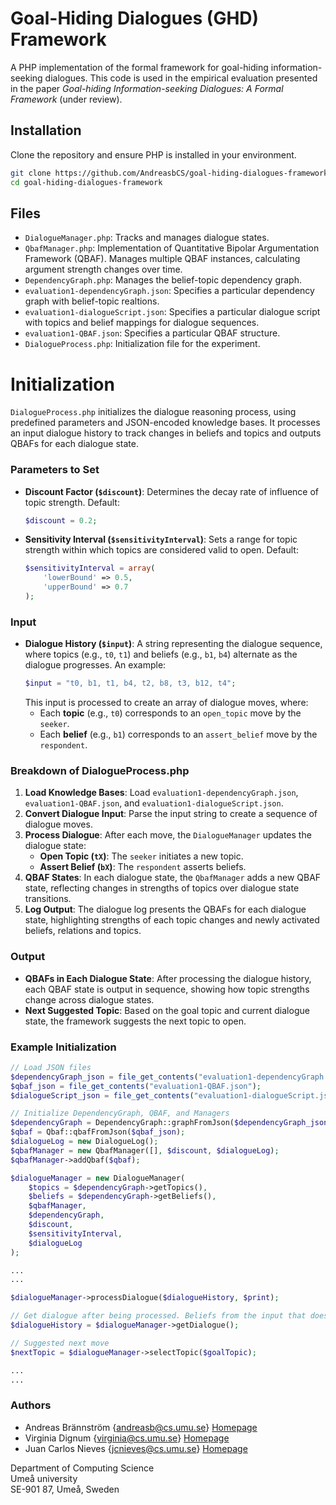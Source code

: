 # Goal-Hiding Dialogues (GHD) Framework

A PHP implementation of the formal framework for goal-hiding information-seeking dialogues. This code is used in the empirical evaluation presented in the paper *Goal-hiding Information-seeking Dialogues: A Formal Framework* (under review).

## Installation
Clone the repository and ensure PHP is installed in your environment.

```bash
git clone https://github.com/AndreasbCS/goal-hiding-dialogues-framework.git
cd goal-hiding-dialogues-framework
```

## Files

- `DialogueManager.php`: Tracks and manages dialogue states.
- `QbafManager.php`: Implementation of Quantitative Bipolar Argumentation Framework (QBAF). Manages multiple QBAF instances, calculating argument strength changes over time.
- `DependencyGraph.php`: Manages the belief-topic dependency graph.
- `evaluation1-dependencyGraph.json`: Specifies a particular dependency graph with belief-topic realtions.
- `evaluation1-dialogueScript.json`: Specifies a particular dialogue script with topics and belief mappings for dialogue sequences.
- `evaluation1-QBAF.json`: Specifies a particular QBAF structure.
- `DialogueProcess.php`: Initialization file for the experiment.

# Initialization 

`DialogueProcess.php` initializes the dialogue reasoning process, using predefined parameters and JSON-encoded knowledge bases. It processes an input dialogue history to track changes in beliefs and topics and outputs QBAFs for each dialogue state.

### Parameters to Set

- **Discount Factor (`$discount`)**: Determines the decay rate of influence of topic strength. Default:
  ```php
  $discount = 0.2;
  ```
- **Sensitivity Interval (`$sensitivityInterval`)**: Sets a range for topic strength within which topics are considered valid to open. Default:
  ```php
  $sensitivityInterval = array(
      'lowerBound' => 0.5, 
      'upperBound' => 0.7
  );
  ```

### Input

- **Dialogue History (`$input`)**: A string representing the dialogue sequence, where topics (e.g., `t0`, `t1`) and beliefs (e.g., `b1`, `b4`) alternate as the dialogue progresses. An example:
  ```php
  $input = "t0, b1, t1, b4, t2, b8, t3, b12, t4";
  ```
  This input is processed to create an array of dialogue moves, where:
    - Each **topic** (e.g., `t0`) corresponds to an `open_topic` move by the `seeker`.
    - Each **belief** (e.g., `b1`) corresponds to an `assert_belief` move by the `respondent`.

### Breakdown of DialogueProcess.php

1. **Load Knowledge Bases**: Load `evaluation1-dependencyGraph.json`, `evaluation1-QBAF.json`, and `evaluation1-dialogueScript.json`.
2. **Convert Dialogue Input**: Parse the input string to create a sequence of dialogue moves.
3. **Process Dialogue**: After each move, the `DialogueManager` updates the dialogue state:
   - **Open Topic (`tX`)**: The `seeker` initiates a new topic.
   - **Assert Belief (`bX`)**: The `respondent` asserts beliefs.
4. **QBAF States**: In each dialogue state, the `QbafManager` adds a new QBAF state, reflecting changes in strengths of topics over dialogue state transitions.
5. **Log Output**: The dialogue log presents the QBAFs for each dialogue state, highlighting strengths of each topic changes and newly activated beliefs, relations and topics.

### Output

- **QBAFs in Each Dialogue State**: After processing the dialogue history, each QBAF state is output in sequence, showing how topic strengths change across dialogue states.
- **Next Suggested Topic**: Based on the goal topic and current dialogue state, the framework suggests the next topic to open.

### Example Initialization

```php
// Load JSON files
$dependencyGraph_json = file_get_contents("evaluation1-dependencyGraph.json");
$qbaf_json = file_get_contents("evaluation1-QBAF.json");
$dialogueScript_json = file_get_contents("evaluation1-dialogueScript.json");

// Initialize DependencyGraph, QBAF, and Managers
$dependencyGraph = DependencyGraph::graphFromJson($dependencyGraph_json);
$qbaf = Qbaf::qbafFromJson($qbaf_json);
$dialogueLog = new DialogueLog();
$qbafManager = new QbafManager([], $discount, $dialogueLog);
$qbafManager->addQbaf($qbaf);

$dialogueManager = new DialogueManager(
    $topics = $dependencyGraph->getTopics(),
    $beliefs = $dependencyGraph->getBeliefs(),
    $qbafManager,
    $dependencyGraph,
    $discount,
    $sensitivityInterval,
    $dialogueLog
);

...
...

$dialogueManager->processDialogue($dialogueHistory, $print);

// Get dialogue after being processed. Beliefs from the input that does not belong to the knowledge base will be removed.
$dialogueHistory = $dialogueManager->getDialogue();

// Suggested next move
$nextTopic = $dialogueManager->selectTopic($goalTopic);

...
...

```

### Authors

* Andreas Brännström {andreasb@cs.umu.se} [Homepage](https://people.cs.umu.se/andreasb/)
* Virginia Dignum {virginia@cs.umu.se} [Homepage](https://www.umu.se/en/staff/virginia-dignum/)
* Juan Carlos Nieves {jcnieves@cs.umu.se} [Homepage](https://www.umu.se/en/staff/juan-carlos-nieves/)

Department of Computing Science  
Umeå university  
SE-901 87, Umeå, Sweden  
